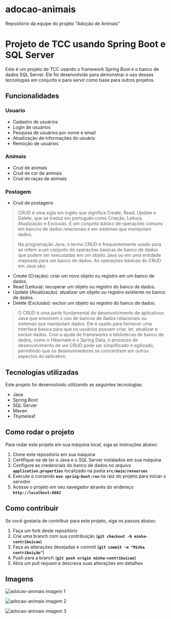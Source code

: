 # adocao-animais
Repositório da equipe do projeto "Adoção de Animais"

# **Projeto de TCC usando Spring Boot e SQL Server**

Este é um projeto de TCC usando o framework Spring Boot e o banco de dados SQL Server. Ele foi desenvolvido para demonstrar o uso dessas tecnologias em conjunto e para servir como base para outros projetos.

## **Funcionalidades**
### **Usuario**

- Cadastro de usuários
- Login de usuários
- Pesquisa de usuários por nome e email
- Atualização de informações do usuário
- Remoção de usuários
### **Animais**
- Crud de animais
- Crud de cor de animais
- Crud de raças de animais
### **Postagem**
- Crud de postagens

> CRUD é uma sigla em inglês que significa Create, Read, Update e Delete, que se traduz em português como Criação, Leitura, Atualização e Exclusão. É um conjunto básico de operações comuns em bancos de dados relacionais e em sistemas que manipulam dados.

> Na programação Java, o termo CRUD é frequentemente usado para se referir a um conjunto de operações básicas de banco de dados que podem ser executadas em um objeto Java ou em uma entidade mapeada para um banco de dados. As operações básicas do CRUD em Java são:

- Create (Criação): criar um novo objeto ou registro em um banco de dados.
- Read (Leitura): recuperar um objeto ou registro do banco de dados.
- Update (Atualização): atualizar um objeto ou registro existente no banco de dados.
- Delete (Exclusão): excluir um objeto ou registro do banco de dados.
> O CRUD é uma parte fundamental do desenvolvimento de aplicativos Java que envolvem o uso de bancos de dados relacionais ou sistemas que manipulam dados. Ele é usado para fornecer uma interface básica para que os usuários possam criar, ler, atualizar e excluir dados. Com a ajuda de frameworks e bibliotecas de banco de dados, como o Hibernate e o Spring Data, o processo de desenvolvimento de um CRUD pode ser simplificado e agilizado, permitindo que os desenvolvedores se concentrem em outros aspectos do aplicativo.
>

## **Tecnologias utilizadas**

Este projeto foi desenvolvido utilizando as seguintes tecnologias:

- Java
- Spring Boot
- SQL Server
- Maven
- Thymeleaf

## **Como rodar o projeto**

Para rodar este projeto em sua máquina local, siga as instruções abaixo:

1. Clone este repositório em sua máquina
2. Certifique-se de ter o Java e o SQL Server instalados em sua máquina
3. Configure as credenciais do banco de dados no arquivo **`application.properties`** localizado na pasta **`src/main/resources`**
4. Execute o comando **`mvn spring-boot:run`** na raiz do projeto para iniciar o servidor
5. Acesse o projeto em seu navegador através do endereço **`http://localhost:8082`**

## **Como contribuir**

Se você gostaria de contribuir para este projeto, siga os passos abaixo:

1. Faça um fork deste repositório
2. Crie uma branch com sua contribuição (**`git checkout -b minha-contribuicao`**)
3. Faça as alterações desejadas e commit (**`git commit -m "Minha contribuição"`**)
4. Push para a branch (**`git push origin minha-contribuicao`**)
5. Abra um pull request e descreva suas alterações em detalhes

## **Imagens**
![adocao-animais imagem 1](/home/edson/Projetos/web/adocao-animais/img/adocao-1.png)

![adocao-animais imagem 2](/home/edson/Projetos/web/adocao-animais/img/adocao-2.png)

![adocao-animais imagem 3](/home/edson/Projetos/web/adocao-animais/img/adocao-3.png)
